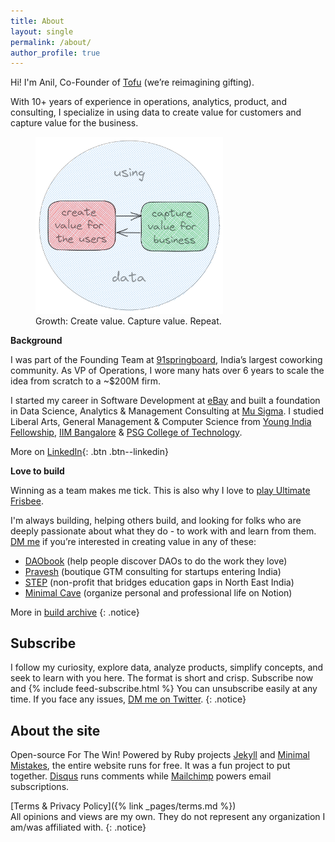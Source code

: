 ```yaml
---
title: About
layout: single
permalink: /about/
author_profile: true
---
```

Hi! I'm Anil, Co-Founder of [Tofu](https://ontofu.com) (we’re reimagining gifting).

With 10+ years of experience in operations, analytics, product, and consulting, I specialize in using data to create value for customers and capture value for the business.

<figure style="width: 300px" class="align-center">
  <img src="/assets/images/about-anil-growthexpertise.png" alt="My expertise in using data to create and capture value">
  <figcaption>Growth: Create value. Capture value. Repeat.</figcaption>
</figure>

**Background**

I was part of the Founding Team at [91springboard](https://www.91springboard.com), India’s largest coworking community. As VP of Operations, I wore many hats over 6 years to scale the idea from scratch to a ~$200M firm.

I started my career in Software Development at [eBay](https://www.ebay.com) and built a foundation in Data Science, Analytics & Management Consulting at [Mu Sigma](https://www.mu-sigma.com/). I studied Liberal Arts, General Management & Computer Science from [Young India Fellowship](https://ashoka.edu.in/yif), [IIM Bangalore](https://www.iimb.ac.in/home) & [PSG College of Technology](https://www.psgtech.edu).

More on [LinkedIn](https://www.linkedin.com/in/anilgeorge04){: .btn .btn--linkedin}

**Love to build**

Winning as a team makes me tick. This is also why I love to [play Ultimate Frisbee](https://indiaultimate.org/2015-aouc-team-india).

I'm always building, helping others build, and looking for folks who are deeply passionate about what they do - to work with and learn from them. [DM me](https://twitter.com/anilgeorge04) if you’re interested in creating value in any of these:
- [DAObook](http://daobook.site) (help people discover DAOs to do the work they love)
- [Pravesh](https://pravesh.org/) (boutique GTM consulting for startups entering India)
- [STEP](https://stepnortheast.org/) (non-profit that bridges education gaps in North East India)
- [Minimal Cave](https://minimalcave.com) (organize personal and professional life on Notion)

More in [build archive](/building)
{: .notice}

## Subscribe
I follow my curiosity, explore data, analyze products, simplify concepts, and seek to learn with you here. The format is short and crisp. Subscribe now and
{% include feed-subscribe.html %}
You can unsubscribe easily at any time. If you face any issues, [DM me on Twitter](https://twitter.com/anilgeorge04).
{: .notice}

## About the site
Open-source For The Win! Powered by Ruby projects [Jekyll](jekyllrb.com) and [Minimal Mistakes](https://mademistakes.com/minimal-mistakes), the entire website runs for free. It was a fun project to put together. [Disqus](https://disqus.com) runs comments while [Mailchimp](http://eepurl.com/hwsf0n) powers email subscriptions.

[Terms & Privacy Policy]({% link _pages/terms.md %})<br>
All opinions and views are my own. They do not represent any organization I am/was affiliated with.
{: .notice}
